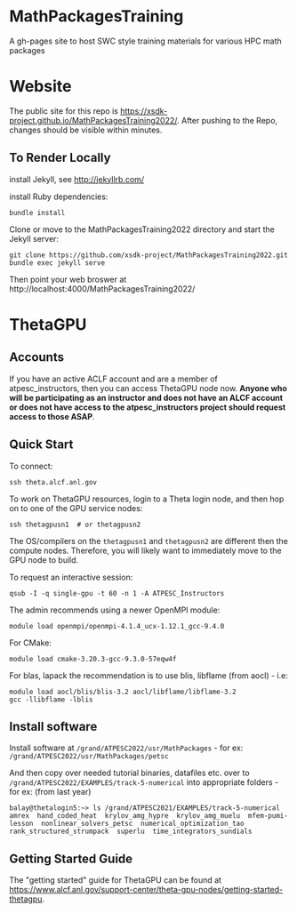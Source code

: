 # MathPackagesTraining
A gh-pages site to host SWC style training materials for various HPC math packages


# Website

The public site for this repo is https://xsdk-project.github.io/MathPackagesTraining2022/.
After pushing to the Repo, changes should be visible within minutes.

## To Render Locally

install Jekyll, see http://jekyllrb.com/

install Ruby dependencies:
```
bundle install
```

Clone or move to the MathPackagesTraining2022 directory and start the Jekyll server:

```
git clone https://github.com/xsdk-project/MathPackagesTraining2022.git
bundle exec jekyll serve
```

Then point your web broswer at http://localhost:4000/MathPackagesTraining2022/


# ThetaGPU

## Accounts

If you have an active ACLF account and are a member of atpesc_instructors, then
you can access ThetaGPU node now. **Anyone who will be participating as an
instructor and does not have an ALCF account or does not have access to the
atpesc_instructors project should request access to those ASAP**.

## Quick Start

To connect:

```
ssh theta.alcf.anl.gov
```
To work on ThetaGPU resources, login to a Theta login node, and then
hop on to one of the GPU service nodes:

```
ssh thetagpusn1  # or thetagpusn2
```

The OS/compilers on the `thetagpusn1` and `thetagpusn2` are different
then the compute nodes.
Therefore, you will likely want to immediately move to the GPU node
to build.

To request an interactive session:
```
qsub -I -q single-gpu -t 60 -n 1 -A ATPESC_Instructors
```

The admin recommends using a newer OpenMPI module:

```
module load openmpi/openmpi-4.1.4_ucx-1.12.1_gcc-9.4.0
```

For CMake:

```
module load cmake-3.20.3-gcc-9.3.0-57eqw4f
```

For blas, lapack the recommendation is to use blis, libflame (from aocl) - i.e:

```
module load aocl/blis/blis-3.2 aocl/libflame/libflame-3.2
gcc -llibflame -lblis
```

## Install software

Install software at `/grand/ATPESC2022/usr/MathPackages` - for ex: `/grand/ATPESC2022/usr/MathPackages/petsc`

And then copy over needed tutorial binaries, datafiles etc. over to `/grand/ATPESC2022/EXAMPLES/track-5-numerical` into appropriate folders - for ex: (from last year)

```
balay@thetalogin5:~> ls /grand/ATPESC2021/EXAMPLES/track-5-numerical
amrex  hand_coded_heat  krylov_amg_hypre  krylov_amg_muelu  mfem-pumi-lesson  nonlinear_solvers_petsc  numerical_optimization_tao  rank_structured_strumpack  superlu  time_integrators_sundials
```

## Getting Started Guide

The "getting started" guide for ThetaGPU can be found at
https://www.alcf.anl.gov/support-center/theta-gpu-nodes/getting-started-thetagpu.




